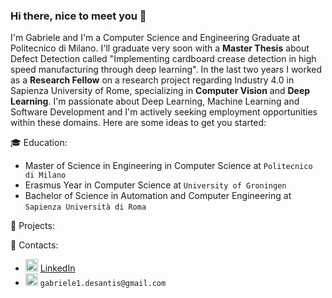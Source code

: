 ### Hi there, nice to meet you 👋
I'm Gabriele and I'm a Computer Science and Engineering Graduate at Politecnico di Milano. I'll graduate very soon with a **Master Thesis** about Defect Detection called "Implementing cardboard crease detection in high speed manufacturing through deep learning". In the last two years I worked as a **Research Fellow** on a research project regarding Industry 4.0 in Sapienza University of Rome, specializing in **Computer Vision** and **Deep Learning**. I'm passionate about Deep Learning, Machine Learning and Software Development and I'm actively seeking employment opportunities within these domains.
Here are some ideas to get you started:

🎓 Education:  
- Master of Science in Engineering in Computer Science at ```Politecnico di Milano```
- Erasmus Year in Computer Science at ```University of Groningen```
- Bachelor of Science in Automation and Computer Engineering at ```Sapienza Università di Roma```

📌 Projects:  


📢 Contacts:  
- <img src="https://upload.wikimedia.org/wikipedia/commons/8/81/LinkedIn_icon.svg" alt="linkedin" width="20" height="20">
  <a href="https://www.linkedin.com/[removed]" rel="nofollow noreferrer">LinkedIn</a> &nbsp; 
- <img src="https://upload.wikimedia.org/wikipedia/commons/7/7e/Gmail_icon_%282020%29.svg" alt="gmail" width="20" height="20"> ```gabriele1.desantis@gmail.com```







